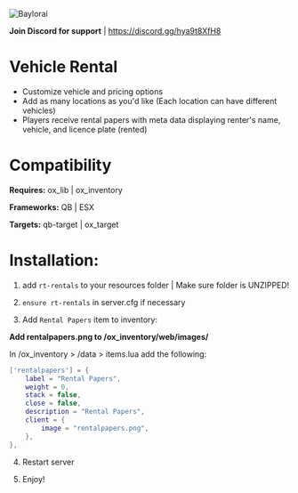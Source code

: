 ![Baylorai](https://github.com/BayloraiEX) 

**Join Discord for support**               | https://discord.gg/hya9t8XfH8

# Vehicle Rental 
- Customize vehicle and pricing options
- Add as many locations as you'd like (Each location can have different vehicles)
- Players receive rental papers with meta data displaying renter's name, vehicle, and licence plate (rented)

# Compatibility

**Requires:** ox_lib | ox_inventory 

**Frameworks:** QB | ESX

**Targets:** qb-target | ox_target 

# Installation:

1. add `rt-rentals` to your resources folder | Make sure folder is UNZIPPED!

2. `ensure rt-rentals` in server.cfg if necessary

3. Add `Rental Papers` item to inventory:

**Add rentalpapers.png to /ox_inventory/web/images/**

In /ox_inventory > /data > items.lua add the following:

```lua
['rentalpapers'] = {
    label = "Rental Papers",
    weight = 0,
    stack = false,
    close = false,
    description = "Rental Papers",
    client = {
        image = "rentalpapers.png",
    },
},
```
4. Restart server

5. Enjoy!

